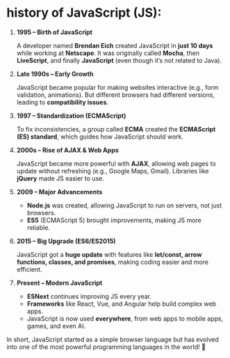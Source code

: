# history of JavaScript (JS):

1. **1995 – Birth of JavaScript**
    
    A developer named **Brendan Eich** created JavaScript in **just 10 days** while working at **Netscape**. It was originally called **Mocha**, then **LiveScript**, and finally **JavaScript** (even though it’s not related to Java).
    
2. **Late 1990s – Early Growth**
    
    JavaScript became popular for making websites interactive (e.g., form validation, animations). But different browsers had different versions, leading to **compatibility issues**.
    
3. **1997 – Standardization (ECMAScript)**
    
    To fix inconsistencies, a group called **ECMA** created the **ECMAScript (ES) standard**, which guides how JavaScript should work.
    
4. **2000s – Rise of AJAX & Web Apps**
    
    JavaScript became more powerful with **AJAX**, allowing web pages to update without refreshing (e.g., Google Maps, Gmail). Libraries like **jQuery** made JS easier to use.
    
5. **2009 – Major Advancements**
    - **Node.js** was created, allowing JavaScript to run on servers, not just browsers.
    - **ES5** (ECMAScript 5) brought improvements, making JS more reliable.
6. **2015 – Big Upgrade (ES6/ES2015)**
    
    JavaScript got a **huge update** with features like **let/const, arrow functions, classes, and promises**, making coding easier and more efficient.
    
7. **Present – Modern JavaScript**
    - **ESNext** continues improving JS every year.
    - **Frameworks** like React, Vue, and Angular help build complex web apps.
    - JavaScript is now used **everywhere**, from web apps to mobile apps, games, and even AI.

In short, JavaScript started as a simple browser language but has evolved into one of the most powerful programming languages in the world! 🚀